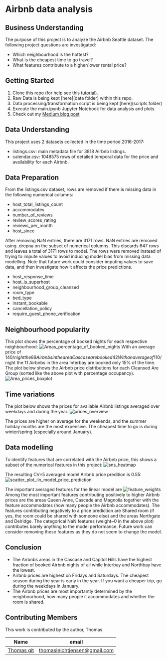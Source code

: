 # Airbnb data analysis
## Business Understanding
The purpose of this project is to  analyze the Airbnb Seattle dataset. The following project questions are investigated:
- Which neighbourhood is the hottest?
- What is the cheapest time to go travel?
- What features contribute to a higher/lower rental price?

## Getting Started

1. Clone this repo (for help see this [tutorial](https://help.github.com/articles/cloning-a-repository/)).
2. Raw Data is being kept [here](data folder) within this repo.
3. Data processing/transformation script is being kept [here](scripts folder)
4. Execute the main.ipynb Jupyter Notebook for data analysis and plots.
5. Check out my [Medium blog post](https://medium.com/@thomasleichtjensen/seattle-airbnb-prices-overview-7d8a402bbe87)

## Data Understanding
This project uses 2 datasets collected in the time period 2016-2017:
- listings.csv: main metadata file for 3818 Airbnb listings.
- calendar.csv: 1048575 rows of detailed temporal data for the price and availability for each Airbnb.

## Data Preparation
From the listings.csv dataset, rows are removed if there is missing data in the following numerical columns:
- host_total_listings_count
- accommodates
- number_of_reviews
- review_scores_rating
- reviews_per_month
- host_since

After removing NaN entries, there are 3171 rows. NaN entries are removed using .dropna on the subset of numerical columns. This discards 647 rows and leaves a total of 3171 rows to model. The rows were removed instead of trying to impute values to avoid inducing model bias from missing data modelling. Note that future work could consider imputing values to save data, and then investigate how it affects the price predictions.

- host_response_time
- host_is_superhost
- neighbourhood_group_cleansed
- room_type
- bed_type
- instant_bookable
- cancellation_policy
- require_guest_phone_verification

## Neighbourhood popularity
This plot shows the percentage of booked nights for each respective neighbourhood:
![Areas_percentage_of_booked_nights](https://user-images.githubusercontent.com/43189719/196300269-de35da4d-21e8-4ad5-8dcd-d9c61d293bd8.png)
With an average price of 140$/night the 89 Airbnbs in the area Cascase are booked 42% of the time.
With an average of 110$/night the 11 Airbnbs in the area Interbay are booked only 15% of the time.
The plot below shows the Airbnb price distributions for each Cleansed Are Group (sorted like the above plot with percentage occupancy).
![Area_prices_boxplot](https://user-images.githubusercontent.com/43189719/196302308-6f3e4f39-4f0b-4a1e-90e0-76c60275bced.png)


## Time variations
The plot below shows the prices for available Airbnb listings averaged over weekdays and during the year. 
![prices_overview](https://user-images.githubusercontent.com/43189719/196335334-68a7501a-a34a-4787-8c9c-0202c2e3bd8a.png)

The prices are higher on average for the weekends, and the summer holiday months are the most expensive. The cheapest time to go is during winter/spring (especially around January).

## Data modelling
To identify features that are correlated with the Airbnb price, this shows a subset of the numerical features in this project:
![sns_heatmap](https://user-images.githubusercontent.com/43189719/196295209-117cab3d-fe35-464f-b485-ce9b6a856a11.png)

The resulting CV=5 averaged model Airbnb price predition is 0.55:
![scatter_plot_lin_model_price_prediction](https://user-images.githubusercontent.com/43189719/196295480-2955d00a-30f4-4043-bd3a-3d12179268d8.png)

The important averaged features for the linear model are
![feature_weights](https://user-images.githubusercontent.com/43189719/196295575-72a1166e-d575-48fc-a7b8-4358ff124512.png)
Among the most important features contributing positively to higher Airbnb prices are the areas Queen Anne, Cascade and Magnolia together with the feature accommodates (how many people the Airbnb accommodates).
The features contributing negatively to a price prediction are Shared room (if yes, the room could be shared with someone else) and the areas Northgate and Delridge.
The categorical NaN features (weight~0 in the above plot) contributes barely anything to the model performance. Future work can consider removing these features as they do not seem to change the model.

## Conclusion
- The Airbnbs areas in the Cascase and Capitol Hills have the highest fraction of booked Airbnb nights of all while Interbay and Northbay have the lowest.
- Airbnb prices are highest on Fridays and Saturdays. The cheapest season during the year is early in the year. If you want a cheaper trip, go during the weekdays in January.
- The Airbnb prices are most importantly determined by the neighbourhood, how many people it accommodates and whether the room is shared.


## Contributing Members
This work is contributed by the author, Thomas.

|Name     |  email   | 
|---------|-----------------|
|[Thomas git](https://github.com/[Thomas-lj])| thomasleichtjensen@gmail.com        |

